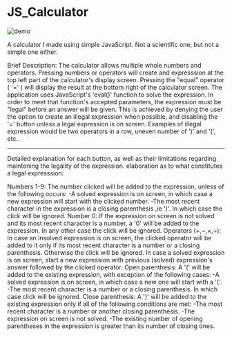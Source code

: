 # JS_Calculator

![demo](demo.gif)

A calculator I made using simple JavaScript.
Not a scientific one, but not a simple one either.

Brief Description:
The calculator allows multiple whole numbers and operators.
Pressing numbers or operators will create and expresssion at the top left part of the calculator's display screen.
Pressing the "equal" operator ( '=' ) will display the result at the bottom right of the calculator screen.
The application uses JavaScript's 'eval()' function to solve the expression. In order to meet that function's accepted parameters, the expression must be "legal" before an answer will be given. This is achieved by denying the user the option to create an illegal expression when possible, and disabling the '=' button unless a legal expression is on screen.
Examples of illegal expression would be two operators in a row, uneven number of ')' and '(', etc..

---
Detailed explanation for each button, as well as their limitations regarding maintening the legality of the expression. 
elaboration as to what constitutes a legal expresssion:

Numbers 1-9: The number clicked will be added to the expression, unless of the following occurs:
            -A solved expression is on screen, in which case a new expression will start with the clicked number.
            -The most recent character in the expression is a closing parenthesis ,ie ')'. In which case the click will be ignored.
Number 0: If the expression on screen is not solved and its most recent character is a number, a '0' will be added to the expression.
          In any other case the click will be ignored.
Operators (+,−,×,÷): In case an insolved expression is on screen, the clicked operator will be added to it only if its most recent                           character is a number or a closing parenthesis. Otherwise the click will be ignored.
                        In case a solved expression is on screen, start a new expression with previous (solved) expression's answer                             followed by the clicked operator.
Open parenthesis: A '(' will be added to the existing expression, with exception of the following cases:
                 -A solved expression is on screen, in which case a new one will start with a '('.
                 -The most recent character is a number or a closing parenthesis. In which case click will be ignored.
Close parenthesis: A ')' will be added to the existing expression only if all of the following conditions are met:
                  -The most recent character is a number or another closing parenthesis.
                  -The expression on screen is not solved.
                  -The existing number of opening parentheses in the expression is greater than its number of closing ones. 
